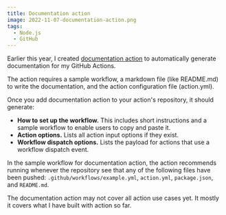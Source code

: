 ```yaml
---
title: Documentation action
image: 2022-11-07-documentation-action.png
tags:
  - Node.js
  - GitHub
---
```


Earlier this year, I created [documentation action](https://github.com/katydecorah/documentation-action) to automatically generate documentation for my GitHub Actions.

The action requires a sample workflow, a markdown file (like README.md) to write the documentation, and the action configuration file (action.yml).

Once you add documentation action to your action's repository, it should generate:

- **How to set up the workflow.** This includes short instructions and a sample workflow to enable users to copy and paste it.
- **Action options.** Lists all action input options if they exist.
- **Workflow dispatch options.** Lists the payload for actions that use a workflow dispatch event.

In the sample workflow for documentation action, the action recommends running whenever the repository see that any of the following files have been pushed: `.github/workflows/example.yml`, `action.yml`, `package.json`, and `README.md`.

The documentation action may not cover all action use cases yet. It mostly it covers what I have built with action so far.
